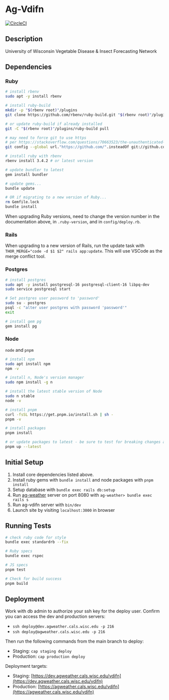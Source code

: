 # Ag-Vdifn

[![CircleCI](https://dl.circleci.com/status-badge/img/gh/uwent/ag-vdifn/tree/main.svg?style=svg)](https://dl.circleci.com/status-badge/redirect/gh/uwent/ag-vdifn/tree/main)

## Description

University of Wisconsin Vegetable Disease & Insect Forecasting Network

## Dependencies

### Ruby

```bash
# install rbenv
sudo apt -y install rbenv

# install ruby-build
mkdir -p "$(rbenv root)"/plugins
git clone https://github.com/rbenv/ruby-build.git "$(rbenv root)"/plugins/ruby-build

# or update ruby-build if already installed
git -C "$(rbenv root)"/plugins/ruby-build pull

# may need to force git to use https
# per https://stackoverflow.com/questions/70663523/the-unauthenticated-git-protocol-on-port-9418-is-no-longer-supported
git config --global url."https://github.com/".insteadOf git://github.com/

# install ruby with rbenv
rbenv install 3.4.2 # or latest version

# update bundler to latest
gem install bundler

# update gems...
bundle update

# OR if migrating to a new version of Ruby...
rm Gemfile.lock
bundle install
```

When upgrading Ruby versions, need to change the version number in the documentation above, in `.ruby-version`, and in `config/deploy.rb`.

### Rails

When upgrading to a new version of Rails, run the update task with `THOR_MERGE="code -d $1 $2" rails app:update`. This will use VSCode as the merge conflict tool.

### Postgres

```bash
# install postgres
sudo apt -y install postgresql-16 postgresql-client-16 libpq-dev
sudo service postgresql start

# Set postgres user password to 'password'
sudo su - postgres
psql -c "alter user postgres with password 'password'"
exit

# install gem pg
gem install pg
```

### Node

`node` and `pnpm`

```bash
# install npm
sudo apt install npm
npm -v

# install n, Node's version manager
sudo npm install -g n

# install the latest stable version of Node
sudo n stable
node -v

# install pnpm
curl -fsSL https://get.pnpm.io/install.sh | sh -
pnpm -v

# install packages
pnpm install

# or update packages to latest - be sure to test for breaking changes after updates
pnpm up --latest
```

## Initial Setup

1. Install core dependencies listed above.
2. Install ruby gems with `bundle install` and node packages with `pnpm install`
3. Setup database with `bundle exec rails db:setup`
4. Run [ag-weather](https://github.com/uwent/ag-weather) server on port 8080 with `ag-weather> bundle exec rails s`
5. Run ag-vdifn server with `bin/dev`
6. Launch site by visiting `localhost:3000` in browser

## Running Tests

```bash
# check ruby code for style
bundle exec standardrb --fix

# Ruby specs
bundle exec rspec

# JS specs
pnpm test

# Check for build success
pnpm build
```

## Deployment

Work with db admin to authorize your ssh key for the deploy user. Confirm you can access the dev and production servers:

- `ssh deploy@dev.agweather.cals.wisc.edu -p 216`
- `ssh deploy@agweather.cals.wisc.edu -p 216`

Then run the following commands from the main branch to deploy:

- Staging: `cap staging deploy`
- Production: `cap production deploy`

Deployment targets:

- Staging: [https://dev.agweather.cals.wisc.edu/vdifn](https://dev.agweather.cals.wisc.edu/vdifn)
- Production: [https://agweather.cals.wisc.edu/vdifn](https://agweather.cals.wisc.edu/vdifn)
